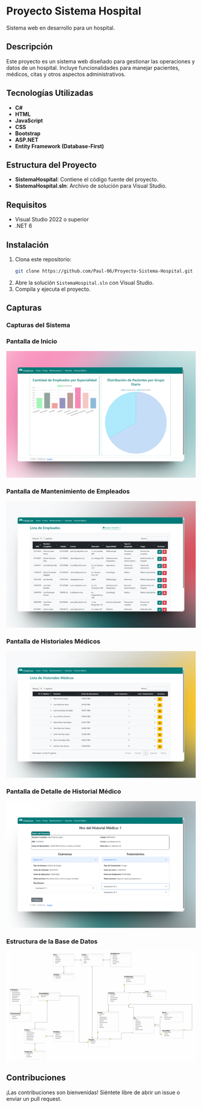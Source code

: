 
# Proyecto Sistema Hospital

Sistema web en desarrollo para un hospital.

## Descripción

Este proyecto es un sistema web diseñado para gestionar las operaciones y datos de un hospital. Incluye funcionalidades para manejar pacientes, médicos, citas y otros aspectos administrativos.

## Tecnologías Utilizadas

- **C#**
- **HTML**
- **JavaScript**
- **CSS**
- **Bootstrap**
- **ASP.NET**
- **Entity Framework (Database-First)**

## Estructura del Proyecto

- **SistemaHospital**: Contiene el código fuente del proyecto.
- **SistemaHospital.sln**: Archivo de solución para Visual Studio.

## Requisitos

- Visual Studio 2022 o superior
- .NET 6

## Instalación

1. Clona este repositorio: 
   ```bash
   git clone https://github.com/Paul-06/Proyecto-Sistema-Hospital.git
   ```
2. Abre la solución `SistemaHospital.sln` con Visual Studio.
3. Compila y ejecuta el proyecto.

## Capturas

### Capturas del Sistema

### Pantalla de Inicio
![Pantalla de Inicio](screenshots/home_page.png)

### Pantalla de Mantenimiento de Empleados
![Pantalla de Mantenimiento de Empleados](screenshots/mant_empleados.png)

### Pantalla de Historiales Médicos
![Pantalla de Historiales Médicos](screenshots/bandeja_hmedico.png)

### Pantalla de Detalle de Historial Médico
![Pantalla de Detalle de Historial Médico](screenshots/historial_medico.png)

### Estructura de la Base de Datos
![Estructura de la Base de Datos](screenshots/database_structure.png)

## Contribuciones

¡Las contribuciones son bienvenidas! Siéntete libre de abrir un issue o enviar un pull request.
